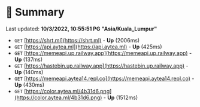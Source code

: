 # 📖 Summary
Last updated: **10/3/2022, 10:55:51 PG "Asia/Kuala_Lumpur"**

- `GET` [https://shrt.ml](https://shrt.ml) - **Up** (2006ms)
- `GET` [https://api.aytea.ml](https://api.aytea.ml) - **Up** (425ms)
- `GET` [https://memeapi.up.railway.app](https://memeapi.up.railway.app) - **Up** (137ms)
- `GET` [https://hastebin.up.railway.app](https://hastebin.up.railway.app) - **Up** (140ms)
- `GET` [https://memeapi.aytea14.repl.co](https://memeapi.aytea14.repl.co) - **Up** (430ms)
- `GET` [https://color.aytea.ml/4b31d6.png](https://color.aytea.ml/4b31d6.png) - **Up** (1512ms)
